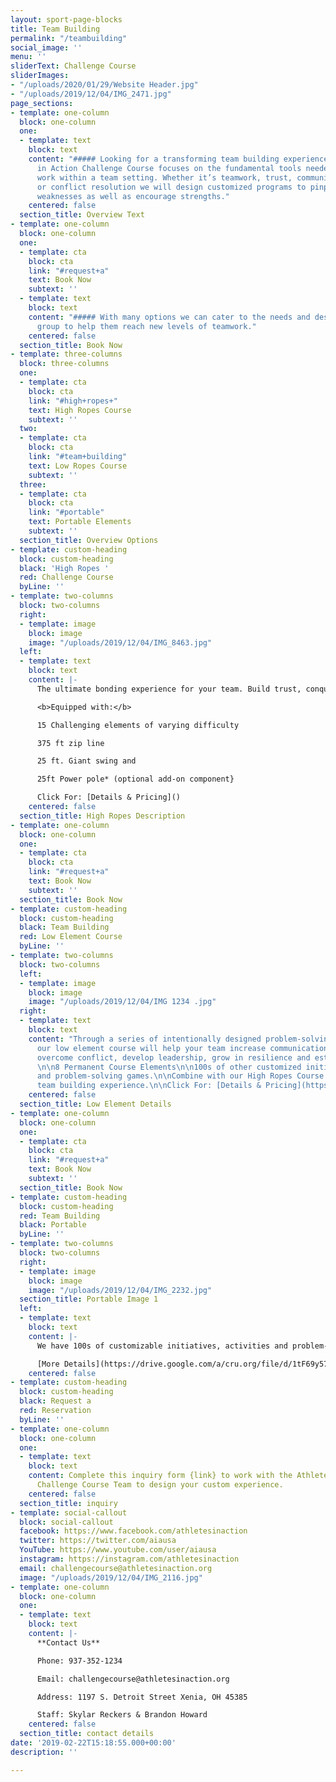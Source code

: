 ```yaml
---
layout: sport-page-blocks
title: Team Building
permalink: "/teambuilding"
social_image: ''
menu: ''
sliderText: Challenge Course
sliderImages:
- "/uploads/2020/01/29/Website Header.jpg"
- "/uploads/2019/12/04/IMG_2471.jpg"
page_sections:
- template: one-column
  block: one-column
  one:
  - template: text
    block: text
    content: "##### Looking for a transforming team building experience? The Athletes
      in Action Challenge Course focuses on the fundamental tools needed to successfully
      work within a team setting. Whether it’s teamwork, trust, communication, leadership
      or conflict resolution we will design customized programs to pinpoint and improve
      weaknesses as well as encourage strengths."
    centered: false
  section_title: Overview Text
- template: one-column
  block: one-column
  one:
  - template: cta
    block: cta
    link: "#request+a"
    text: Book Now
    subtext: ''
  - template: text
    block: text
    content: "##### With many options we can cater to the needs and desires of your
      group to help them reach new levels of teamwork."
    centered: false
  section_title: Book Now
- template: three-columns
  block: three-columns
  one:
  - template: cta
    block: cta
    link: "#high+ropes+"
    text: High Ropes Course
    subtext: ''
  two:
  - template: cta
    block: cta
    link: "#team+building"
    text: Low Ropes Course
    subtext: ''
  three:
  - template: cta
    block: cta
    link: "#portable"
    text: Portable Elements
    subtext: ''
  section_title: Overview Options
- template: custom-heading
  block: custom-heading
  black: 'High Ropes '
  red: Challenge Course
  byLine: ''
- template: two-columns
  block: two-columns
  right:
  - template: image
    block: image
    image: "/uploads/2019/12/04/IMG_8463.jpg"
  left:
  - template: text
    block: text
    content: |-
      The ultimate bonding experience for your team. Build trust, conquer fear and increase confidence on our double-decker high ropes course. Designed to draw participants out of their comfort zone and encourage on another towards growth.

      <b>Equipped with:</b>

      15 Challenging elements of varying difficulty

      375 ft zip line

      25 ft. Giant swing and

      25ft Power pole* (optional add-on component}

      Click For: [Details & Pricing]()
    centered: false
  section_title: High Ropes Description
- template: one-column
  block: one-column
  one:
  - template: cta
    block: cta
    link: "#request+a"
    text: Book Now
    subtext: ''
  section_title: Book Now
- template: custom-heading
  block: custom-heading
  black: Team Building
  red: Low Element Course
  byLine: ''
- template: two-columns
  block: two-columns
  left:
  - template: image
    block: image
    image: "/uploads/2019/12/04/IMG 1234 .jpg"
  right:
  - template: text
    block: text
    content: "Through a series of intentionally designed problem-solving activities
      our low element course will help your team increase communication, build trust,
      overcome conflict, develop leadership, grow in resilience and establish culture.
      \n\n8 Permanent Course Elements\n\n100s of other customized initiatives, activities
      and problem-solving games.\n\nCombine with our High Ropes Course for the perfect
      team building experience.\n\nClick For: [Details & Pricing](https://drive.google.com/a/cru.org/file/d/1tF69y57JNf28vQ_jPXEiA6OBbOouz6cz/view?usp=sharing)"
    centered: false
  section_title: Low Element Details
- template: one-column
  block: one-column
  one:
  - template: cta
    block: cta
    link: "#request+a"
    text: Book Now
    subtext: ''
  section_title: Book Now
- template: custom-heading
  block: custom-heading
  red: Team Building
  black: Portable
  byLine: ''
- template: two-columns
  block: two-columns
  right:
  - template: image
    block: image
    image: "/uploads/2019/12/04/IMG_2232.jpg"
  section_title: Portable Image 1
  left:
  - template: text
    block: text
    content: |-
      We have 100s of customizable initiatives, activities and problem-solving games that we can bring almost anywhere. If you’re unable to bring your team to us then allow us to come to you. Our portable team building program allows more flexibility for you and your team. (needs better description)

      [More Details](https://drive.google.com/a/cru.org/file/d/1tF69y57JNf28vQ_jPXEiA6OBbOouz6cz/view?usp=sharing)
    centered: false
- template: custom-heading
  block: custom-heading
  black: Request a
  red: Reservation
  byLine: ''
- template: one-column
  block: one-column
  one:
  - template: text
    block: text
    content: Complete this inquiry form {link} to work with the Athletes in Action
      Challenge Course Team to design your custom experience.
    centered: false
  section_title: inquiry
- template: social-callout
  block: social-callout
  facebook: https://www.facebook.com/athletesinaction
  twitter: https://twitter.com/aiausa
  YouTube: https://www.youtube.com/user/aiausa
  instagram: https://instagram.com/athletesinaction
  email: challengecourse@athletesinaction.org
  image: "/uploads/2019/12/04/IMG_2116.jpg"
- template: one-column
  block: one-column
  one:
  - template: text
    block: text
    content: |-
      **Contact Us**

      Phone: 937-352-1234

      Email: challengecourse@athletesinaction.org

      Address: 1197 S. Detroit Street Xenia, OH 45385

      Staff: Skylar Reckers & Brandon Howard
    centered: false
  section_title: contact details
date: '2019-02-22T15:18:55.000+00:00'
description: ''

---
```

